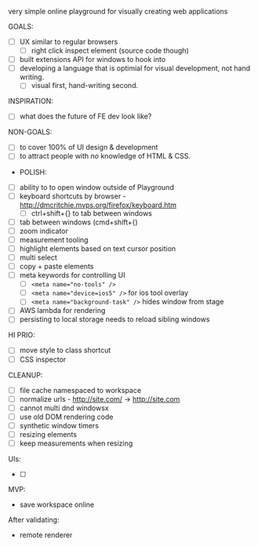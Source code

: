 very simple online playground for visually creating web applications

GOALS:

- [ ] UX similar to regular browsers
  - [ ] right click inspect element (source code though)
- [ ] built extensions API for windows to hook into
- [ ] developing a language that is optimial for visual development, not hand writing.
  - [ ] visual first, hand-writing second. 

INSPIRATION:

- [ ] what does the future of FE dev look like?

NON-GOALS:

- [ ] to cover 100% of UI design & development
- [ ] to attract people with _no_ knowledge of HTML & CSS.

- POLISH:

- [ ] ability to to open window outside of Playground
- [ ] keyboard shortcuts by browser - http://dmcritchie.mvps.org/firefox/keyboard.htm
   - [ ] ctrl+shift+{} to tab between windows
- [ ] tab between windows (cmd+shift+{)
- [ ] zoom indicator
- [ ] measurement tooling
- [ ] highlight elements based on text cursor position
- [ ] multi select
- [ ] copy + paste elements
- [ ] meta keywords for controlling UI
  - [ ] `<meta name="no-tools" />`
  - [ ] `<meta name="device=ios5" />` for ios tool overlay
  - [ ] `<meta name="background-task" />` hides window from stage
- [ ] AWS lambda for rendering
- [ ] persisting to local storage needs to reload sibling windows

HI PRIO:

- [ ] move style to class shortcut
- [ ] CSS inspector

CLEANUP:

- [ ] file cache namespaced to workspace
- [ ] normalize urls - http://site.com/ -> http://site.com
- [ ] cannot multi dnd windowsx
- [ ] use old DOM rendering code
- [ ] synthetic window timers
- [ ] resizing elements
- [ ] keep measurements when resizing

UIs:

- [ ] 

MVP:

- save workspace online

After validating:

- remote renderer

